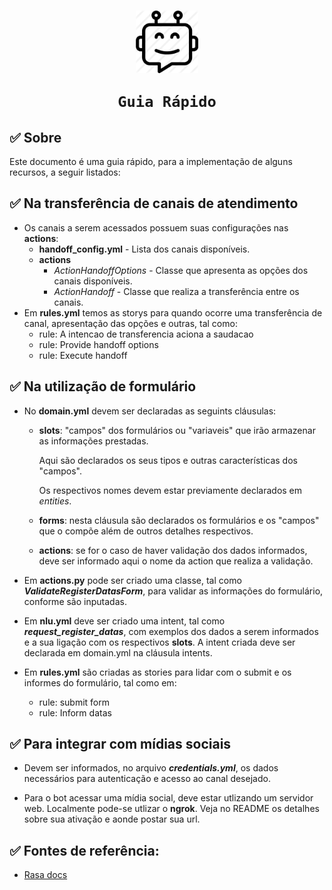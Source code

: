 #

<h1
    align="center">
    <img src="bot.png"
         title="Bot"
         width="100"
         style="vertical-align:middle"
    >

    Guia Rápido

</h1>


## ✅ Sobre

Este documento é uma guia rápido, para a implementação de alguns recursos, a seguir listados:

## ✅ Na transferência de canais de atendimento

- Os canais a serem acessados possuem suas configurações nas **actions**:
  - **handoff_config.yml** - Lista dos canais disponíveis.
  - **actions**
    - *ActionHandoffOptions* - Classe que apresenta as opções dos canais disponíveis.
    - *ActionHandoff* - Classe que realiza a transferência entre os canais.
- Em **rules.yml** temos as storys para quando ocorre uma transferência de canal, apresentação das opções e outras, tal como:
  - rule: A intencao de transferencia aciona a saudacao
  - rule: Provide handoff options
  - rule: Execute handoff

## ✅ Na utilização de formulário

- No **domain.yml** devem ser declaradas as seguints cláusulas:
  
  - **slots**: "campos"	dos formulários ou "variaveis" que irão armazenar as informações prestadas.
  
    Aqui são declarados os seus tipos e outras características dos "campos".
    
    Os respectivos nomes devem estar previamente declarados em *entities*.

  - **forms**: nesta cláusula são declarados os formulários e os "campos" que o compõe além de outros detalhes respectivos.
  
  - **actions**: se for o caso de haver validação dos dados informados, deve ser informado aqui o nome da action que realiza a validação.
  
- Em **actions.py** pode ser criado uma classe, tal como ***ValidateRegisterDatasForm***, para validar as informações do formulário, conforme são inputadas.
  
- Em **nlu.yml** deve ser criado uma intent, tal como ***request_register_datas***, com exemplos dos dados a serem informados e a sua ligação com os respectivos **slots**. A intent criada deve ser declarada em domain.yml na cláusula intents.
  
- Em **rules.yml** são criadas as stories para lidar com o submit e os informes do formulário, tal como em:
  - rule: submit form
  - rule: Inform datas

## ✅ Para integrar com mídias sociais
- Devem ser informados, no arquivo ***credentials.yml***, os dados necessários para autenticação e acesso ao canal desejado.


- Para o bot acessar uma mídia social, deve estar utlizando um servidor web. Localmente pode-se utlizar o **ngrok**. Veja no README os detalhes sobre sua ativação e aonde postar sua url.

## ✅ Fontes de referência:

- [Rasa docs](https://rasa.com/docs/)
